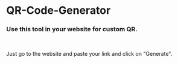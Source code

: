 # QR-Code-Generator
<h3>Use this tool in your website for custom QR.</h3> <br />
<p>Just go to the website and paste your link and click on "Generate".</p>
